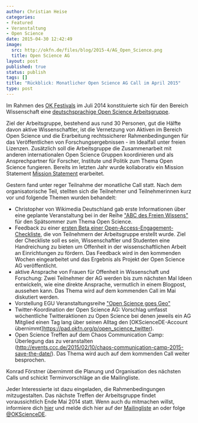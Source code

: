 ```yaml
---
author: Christian Heise
categories:
- Featured
- Veranstaltung
- Open Science
date: 2015-04-30 12:42:49
image:
  src: http://okfn.de/files/blog/2015-4/AG_Open_Science.png
  title: Open Science AG
layout: post
published: true
status: publish
tags: []
title: "Rückblick: Monatlicher Open Science AG Call im April 2015"
type: post
---
```


Im Rahmen des [OK Festivals](http://2014.okfestival.org/) im Juli 2014 konstituierte sich für den Bereich Wissenschaft eine [deutschsprachige Open Science Arbeitsgruppe](http://okfn.de/open-science).

Ziel der Arbeitsgruppe, bestehend aus rund 30 Personen, gut die Hälfte davon aktive Wissenschaftler, ist die Vernetzung von Aktiven im Bereich Open Science und die Erarbeitung rechtssicherer Rahmenbedingungen für das Veröffentlichen von Forschungsergebnissen - im Idealfall unter freien Lizenzen. Zusätzlich soll die Arbeitsgruppe die Zusammenarbeit mit anderen internationalen Open Science Gruppen koordinieren und als Ansprechpartner für Forscher, Institute und Politik zum Thema Open Science fungieren. Bereits im letzten Jahr wurde kollaborativ ein Mission Statement [Mission Statement](https://github.com/OKScienceDE/Mission_Statement) erarbeitet.

Gestern fand unter reger Teilnahme der monatliche Call statt. Nach dem organisatorische Teil, stellten sich die Teilnehmer und Teilnehmerinnen kurz vor und folgende Themen wurden behandelt:

* Christopher von Wikimedia Deutschland gab erste Informationen über eine geplante Veranstaltung bei in der Reihe ["ABC des Freien Wissens"](https://wikimedia.de/wiki/Wikimedia-Salon_-_Das_ABC_des_Freien_Wissens) für den Spätsommer zum Thema Open Science.
* Feedback zu einer [ersten Beta einer Open-Access-Engagement-Checkliste](https://pad.okfn.org/p/open-access-checkliste-feedback), die von Teilnehmern der Arbeitsgruppe erstellt wurde. Ziel der Checkliste soll es sein, Wissenschaftler und Studenten eine Handreichung zu bieten um Offenheit in der wissenschaftlichen Arbeit an Einrichtungen zu fördern. Das Feedback wird in den kommenden Wochen eingearbeitet und das Ergebnis als Projekt der Open Science AG veröffentlicht.
* aktive Ansprache von Frauen für Offenheit in Wissenschaft und Forschung: Zwei Teilnehmer der AG werden bis zum nächsten Mal Ideen entwickeln, wie eine direkte Ansprache, vermutlich in einem Blogpost, aussehen kann. Das Thema wird auf dem kommenden Call im Mai diskutiert werden.
* Vorstellung EGU Veranstaltungsreihe ["Open Science goes Geo"](https://docs.google.com/document/d/146FMThB-SdTdrJmx5vxNHS1siI7f9V3NSB14iVnsoV8/edit?usp=sharing)
* Twitter-Koordination der Open Science AG: Vorschlag umfasst wöchentliche Twitteraktionen zu Open Science bei denen jeweils ein AG Mitglied einen Tag lang über seinen Alltag den [OKScienceDE-Account übernimmt]https://pad.okfn.org/p/open_science_twitter).
* Open Science Treffen auf dem Chaos Communication Camp: Überlegung das zu veranstalten (http://events.ccc.de/2015/02/10/chaos-communication-camp-2015-save-the-date/). Das Thema wird auch auf dem kommenden Call weiter besprochen.

Konrad Förstner übernimmt die Planung und Organisation des nächsten Calls und schickt Terminvorschläge an die Mailingliste.

Jeder Interessierte ist dazu eingeladen, die Rahmenbedingungen mitzugestalten. Das nächste Treffen der Arbeitsgruppe findet voraussichtlich Ende Mai 2014 statt. Wenn auch du mitmachen willst, informiere dich [hier](https://pad.okfn.org/p/Open_Science_AG_Public_Call_002) und melde dich hier auf der [Mailingliste](https://lists.okfn.org/mailman/listinfo/open-science-de) an oder folge [@OKScienceDE](https://twitter.com/OKScienceDE).
